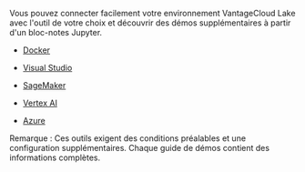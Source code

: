 Vous pouvez connecter facilement votre environnement VantageCloud Lake avec l'outil de votre choix et découvrir des démos supplémentaires à partir d'un bloc-notes Jupyter.

-   [Docker](https://quickstarts.teradata.com/vantagecloud-lake/vantagecloud-lake-demo-jupyter-docker.html)

-   [Visual Studio](https://quickstarts.teradata.com/vantagecloud-lake/vantagecloud-lake-demos-visual-studio-code.html)

-   [SageMaker](https://quickstarts.teradata.com/vantagecloud-lake/vantagecloud-lake-demo-jupyter-sagemaker.html)

-   [Vertex AI](https://quickstarts.teradata.com/vantagecloud-lake/vantagecloud-lake-demo-jupyter-google-cloud-vertex-ai.html)

-   [Azure](https://quickstarts.teradata.com/vantagecloud-lake/vantagecloud-lake-demo-jupyter-azure.html)

Remarque : Ces outils exigent des conditions préalables et une configuration supplémentaires. Chaque guide de démos contient des informations complètes.
